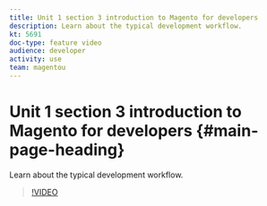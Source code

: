 ```yaml
---
title: Unit 1 section 3 introduction to Magento for developers
description: Learn about the typical development workflow.
kt: 5691
doc-type: feature video
audience: developer
activity: use
team: magentou
---
```


# Unit 1 section 3 introduction to Magento for developers {#main-page-heading}

Learn about the typical development workflow.

>[!VIDEO](https://video.tv.adobe.com/v/36193)